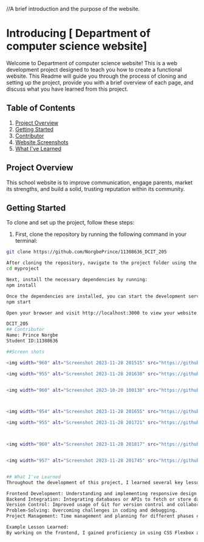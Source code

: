 //A brief introduction and the purpose of the website.
# Introducing [ Department of computer science website]

Welcome to Department of computer science website! This is a web development project designed to teach you how to create a functional website. This Readme will guide you through the process of cloning and setting up the project, provide you with a brief overview of each page, and discuss what you have learned from this project.

## Table of Contents

1. [Project Overview](#project-overview)
2. [Getting Started](#getting-started)
3. [Contributor](#contributor)
4. [Website Screenshots](#website-screenshots)
5. [What I've Learned](#what-ive-learned)

## Project Overview <a overview="project-overview"></a>

This school website is to improve communication, engage parents, market its strengths, and build a solid, trusting reputation within its community.

## Getting Started <a started="getting-started"></a>

To clone and set up the project, follow these steps:

1. First, clone the repository by running the following command in your terminal:

```bash
git clone https://github.com/NorgbePrince/11308636_DCIT_205

After cloning the repository, navigate to the project folder using the command:
cd myproject

Next, install the necessary dependencies by running:
npm install

Once the dependencies are installed, you can start the development server by running:
npm start

Open your browser and visit http://localhost:3000 to view your website.

DCIT_205
## Contributor
Name: Prince Norgbe
Student ID:11308636

##Screen shots

<img width="960" alt="Screenshot 2023-11-28 201515" src="https://github.com/NorgbePrince/11308636_DCIT_205/assets/151167047/b9e0e617-9459-438a-a80d-0ac80cb6c313">

<img width="955" alt="Screenshot 2023-11-28 201638" src="https://github.com/NorgbePrince/11308636_DCIT_205/assets/151167047/a1f2f4d0-37d3-45ad-bdad-d6af5aeac789">


<img width="960" alt="Screenshot 2023-10-20 100138" src="https://github.com/NorgbePrince/11308636_DCIT_205/assets/151167047/40fb44bc-cba6-45f9-9737-8f9b34e869bd">



<img width="954" alt="Screenshot 2023-11-28 201655" src="https://github.com/NorgbePrince/11308636_DCIT_205/assets/151167047/a09e26ce-964c-4438-b873-79c23f54ecf5">

<img width="955" alt="Screenshot 2023-11-28 201721" src="https://github.com/NorgbePrince/11308636_DCIT_205/assets/151167047/efc4b334-0a07-45d9-9f17-f60808296068">



<img width="960" alt="Screenshot 2023-11-28 201817" src="https://github.com/NorgbePrince/11308636_DCIT_205/assets/151167047/d28d7b35-23b0-41b4-8873-1c00bbbb3f66">


<img width="957" alt="Screenshot 2023-11-28 201745" src="https://github.com/NorgbePrince/11308636_DCIT_205/assets/151167047/1d92142b-cc5b-4e28-ac29-d5b448d6845a">


## What I've Learned
Throughout the development of this project, I learned several key lessons such as:

Frontend Development: Understanding and implementing responsive design principles.
Backend Integration: Integrating databases or APIs to fetch or store data.
Version Control: Improved usage of Git for version control and collaboration.
Problem-Solving: Overcoming challenges in coding and debugging.
Project Management: Time management and planning for different phases of development.

Example Lesson Learned:
By working on the frontend, I gained proficiency in using CSS Flexbox and Grid layouts effectively, enhancing the responsiveness and aesthetics of the website. This helped in creating a more user-friendly interface.
